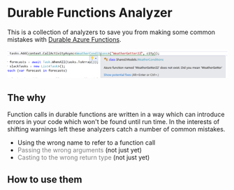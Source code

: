 # Durable Functions Analyzer

This is a collection of analyzers to save you from making some common mistakes with [Durable Azure Functions](https://docs.microsoft.com/en-us/azure/azure-functions/durable/durable-functions-overview). 

![An example of one of the analyzers finding an incorrectly named function call](images/poc.png)

## The why

Function calls in durable functions are written in a way which can introduce errors in your code which won't be found until run time. In the interests of shifting warnings left these analyzers catch a number of common mistakes.

* Using the wrong name to refer to a function call
* <span style="color: grey">Passing the wrong arguments</span> (not just yet)
* <span style="color: grey">Casting to the wrong return type </span> (not just yet)

## How to use them